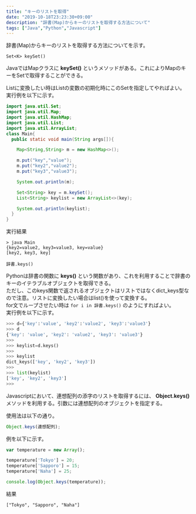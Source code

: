 ```yaml
---
title: "キーのリストを取得"
date: "2019-10-18T23:23:30+09:00"
description: "辞書(Map)からキーのリストを取得する方法について"
tags: ["Java","Python","Javascript"]
---
```


辞書(Map)からキーのリストを取得する方法についてを示す。

<div class="note_content_by_programming_language" id="note_content_Java">

`Set<K> keySet()`  

JavaではMapクラスに **keySet()** というメソッドがある。これによりMapのキーをSetで取得することができる。  

Listに変換したい時はListの変数の初期化時にこのSetを指定してやればよい。  
実行例を以下に示す。

```java
import java.util.Set;
import java.util.Map;
import java.util.HashMap;
import java.util.List;
import java.util.ArrayList;
class Main{
  public static void main(String args[]){

    Map<String,String> m = new HashMap<>();

    m.put("key","value");
    m.put("key2","value2");
    m.put("key3","value3");

    System.out.println(m);

    Set<String> key = m.keySet();
    List<String> keylist = new ArrayList<>(key);

    System.out.println(keylist);
  }
}
```

実行結果  
```
> java Main
{key2=value2, key3=value3, key=value}
[key2, key3, key]
```


</div>
<div class="note_content_by_programming_language" id="note_content_Python">

`辞書.keys()`

Pythonは辞書の関数に **keys()** という関数があり、これを利用することで辞書のキーのイテラブルオブジェクトを取得できる。  
ただし、このkeys関数で返されるオブジェクトはリストではなくdict_keys型なので注意。リストに変換したい場合はlist()を使って変換する。  
for文でループさせたい時は `for i in 辞書.keys()` のようにすればよい。  
実行例を以下に示す。

```python
>>> d={'key':'value', 'key2':'value2', 'key3':'value3'}
>>> d
{'key': 'value', 'key2': 'value2', 'key3': 'value3'}
>>>
>>> keylist=d.keys()
>>> 
>>> keylist
dict_keys(['key', 'key2', 'key3'])
>>> 
>>> list(keylist) 
['key', 'key2', 'key3']
>>>
```

</div>
<div class="note_content_by_programming_language" id="note_content_Javascript">

Javascriptにおいて、連想配列の添字のリストを取得するには、 **Object.keys()** メソッドを利用する。引数には連想配列のオブジェクトを指定する。

使用法は以下の通り。

```javascript
Object.keys(連想配列);
```

例を以下に示す。

```javascript
var temperature = new Array();

temperature['Tokyo'] = 20;
temperature['Sapporo'] = 15;
temperature['Naha'] = 25;

console.log(Object.keys(temperature));
```

結果

```
["Tokyo", "Sapporo", "Naha"]
```


</div>

